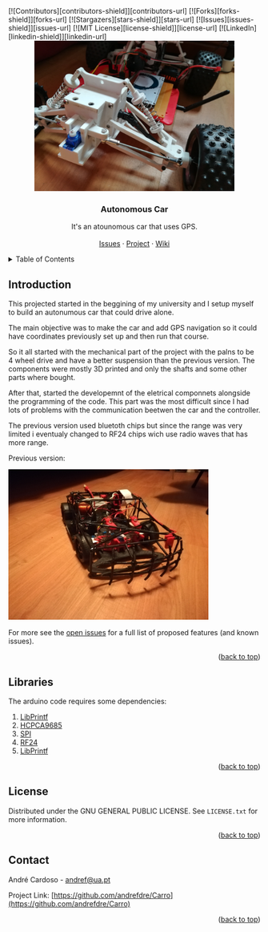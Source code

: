 <div id="top"></div>
<!-- PROJECT SHIELDS -->
<!--
*** I'm using markdown "reference style" links for readability.
*** Reference links are enclosed in brackets [ ] instead of parentheses ( ).
*** See the bottom of this document for the declaration of the reference variables
*** for contributors-url, forks-url, etc. This is an optional, concise syntax you may use.
*** https://www.markdownguide.org/basic-syntax/#reference-style-links
-->
[![Contributors][contributors-shield]][contributors-url]
[![Forks][forks-shield]][forks-url]
[![Stargazers][stars-shield]][stars-url]
[![Issues][issues-shield]][issues-url]
[![MIT License][license-shield]][license-url]
[![LinkedIn][linkedin-shield]][linkedin-url]



<!-- PROJECT LOGO -->
<br />
<div align="center">
  <a href="https://github.com/andrefdre/Autonomous_Car">
    <img src="Images/Logo.jpg" alt="Logo" width="400" height="300">
  </a>

  <h3 align="center">Autonomous Car</h3>

  <p align="center">
    It's an atounomous car that uses GPS.
    <br />
    <br />
    <a href="https://github.com/andrefdre/Carro/issues">Issues</a>
    ·
    <a href="https://github.com/andrefdre/Carro/projects/1">Project</a>
    ·
    <a href="https://github.com/andrefdre/Carro/wiki">Wiki</a>
  </p>
</div>



<!-- TABLE OF CONTENTS -->
<details>
  <summary>Table of Contents</summary>
  <ol>
    <li><a href="#Introduction">Introducion</a></li>
    <li><a href="#Libraries">Libraries</a> </li> 
    <li><a href="#License">License</a></li>
    <li><a href="#Contact">Contact</a></li>
  </ol>
</details>


<!-- Introduction -->
## Introduction

<p>This projected started in the beggining of my university and I setup myself to build an autonumous car that could drive alone. </p>
<p>The main objective was to make the car and add GPS navigation so it could have coordinates previously set up and then run that course. </p>
<p>So it all started with the mechanical part of the project with the palns to be 4 wheel drive and have a better suspension than the previous version. The components were mostly 3D printed and only the shafts and some other parts where bought. </p>
<p>After that, started the developemnt of the eletrical componnets alongside the programming of the code. This part was the most difficult since I had lots of problems with the communication beetwen the car and the controller.  </p>
<p>The previous version used bluetoth chips but since the range was very limited i eventualy changed to RF24 chips wich use radio waves that has more range.  </p>

<p> Previous version: </p> 
<img src="Images/Previous_car.jpg" alt="Logo" width="400" height="300">



For more see the [open issues](https://github.com/andrefdre/Carro/issues) for a full list of proposed features (and known issues).

<p align="right">(<a href="#top">back to top</a>)</p>

<!-- Required_Libraries -->
## Libraries 

The arduino code requires some dependencies:
<ol>
    <li><a href="https://github.com/embeddedartistry/arduino-printf">LibPrintf</a></li>
    <li><a href="https://forum.hobbycomponents.com/viewtopic.php?t=2034">HCPCA9685</a> </li> 
    <li><a href="https://www.arduino.cc/en/reference/SPI">SPI</a></li>
    <li><a href="https://github.com/nRF24/RF24">RF24</a></li>
    <li><a href="https://www.arduino.cc/reference/en/libraries/libprintf/">LibPrintf</a></li>
  </ol>



<p align="right">(<a href="#top">back to top</a>)</p>

<!-- LICENSE -->
## License

Distributed under the GNU GENERAL PUBLIC LICENSE. See `LICENSE.txt` for more information.

<p align="right">(<a href="#top">back to top</a>)</p>



<!-- CONTACT -->
## Contact

André Cardoso - andref@ua.pt

Project Link: [https://github.com/andrefdre/Carro](https://github.com/andrefdre/Carro)

<p align="right">(<a href="#top">back to top</a>)</p>



<!-- MARKDOWN LINKS & IMAGES -->
<!-- https://www.markdownguide.org/basic-syntax/#reference-style-links -->
[contributors-shield]: https://img.shields.io/github/contributors/andrefdre/Carro.svg?style=for-the-badge
[contributors-url]: https://github.com/andrefdre/Carro/graphs/contributors
[forks-shield]: https://img.shields.io/github/forks/andrefdre/Carro.svg?style=for-the-badge
[forks-url]: https://github.com/andrefdre/Carro/network/members
[stars-shield]: https://img.shields.io/github/stars/andrefdre/Carro.svg?style=for-the-badge
[stars-url]: https://github.com/andrefdre/Carro/stargazers
[issues-shield]: https://img.shields.io/github/issues/andrefdre/Carro.svg?style=for-the-badge
[issues-url]: https://github.com/andrefdre/Carro/issues
[license-shield]: https://img.shields.io/github/license/andrefdre/Carro.svg?style=for-the-badge
[license-url]: https://github.com/andrefdre/Carro/blob/main/LICENSE
[linkedin-shield]: https://img.shields.io/badge/-LinkedIn-black.svg?style=for-the-badge&logo=linkedin&colorB=555
[linkedin-url]: https://www.linkedin.com/in/andr%C3%A9-cardoso-8bb264223/
[product-screenshot]: Images/Logo.jpg
